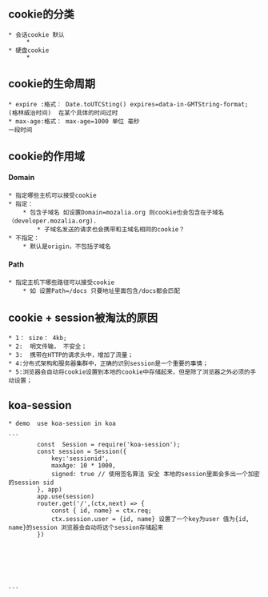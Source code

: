 ## cookie的分类
    * 会话cookie 默认
         *  
    * 硬盘cookie 
         * 
## cookie的生命周期
    * expire :格式： Date.toUTCSting() expires=data-in-GMTString-format; (格林威治时间)  在某个具体的时间过时
    * max-age:格式： max-age=1000 单位 毫秒                                              一段时间


## cookie的作用域
#### Domain
    * 指定哪些主机可以接受cookie
    * 指定：
        * 包含子域名 如设置Domain=mozalia.org 则cookie也会包含在子域名（developer.mozalia.org). 
            * 子域名发送的请求也会携带和主域名相同的cookie？
    * 不指定： 
        * 默认是origin，不包括子域名 
#### Path
    * 指定主机下哪些路径可以接受cookie
        * 如 设置Path=/docs 只要地址里面包含/docs都会匹配     
## cookie + session被淘汰的原因
    * 1： size： 4kb;
    * 2:  明文传输， 不安全；
    * 3:  携带在HTTP的请求头中，增加了流量；
    * 4:分布式架构和服务器集群中，正确的识别session是一个重要的事情；
    * 5:浏览器会自动将cookie设置到本地的cookie中存储起来，但是除了浏览器之外必须的手动设置；
## koa-session
    * demo  use koa-session in koa
     
    ``` 
            const  Session = require('koa-session');
            const session = Session({
                key:'sessionid',
                maxAge: 10 * 1000,
                signed: true // 使用签名算法 安全 本地的session里面会多出一个加密的session sid
            }, app)
            app.use(session)
            router.get('/',(ctx,next) => {
                const { id, name} = ctx.req;
                ctx.session.user = {id, name} 设置了一个key为user 值为{id, name}的session 浏览器会自动将这个session存储起来
            })







    ```